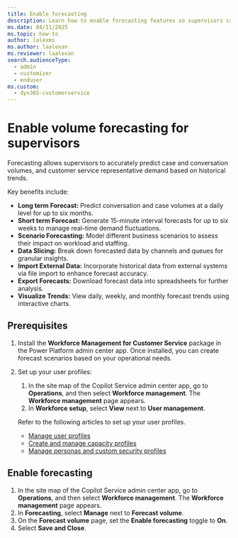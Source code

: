 ```yaml
---
title: Enable forecasting
description: Learn how to enable forecasting features so supervisors can predict case and conversation volumes and representative demand.
ms.date: 04/11/2025
ms.topic: how-to
author: lalexms
ms.author: laalexan
ms.reviewer: laalexan
search.audienceType: 
  - admin
  - customizer
  - enduser
ms.custom: 
  - dyn365-customerservice
---
```


# Enable volume forecasting for supervisors

Forecasting allows supervisors to accurately predict case and conversation volumes, and customer service representative demand based on historical trends.

Key benefits include:

- **Long term Forecast:** Predict conversation and case volumes at a daily level for up to six months.
- **Short term Forecast:** Generate 15-minute interval forecasts for up to six weeks to manage real-time demand fluctuations.
- **Scenario Forecasting:** Model different business scenarios to assess their impact on workload and staffing.
- **Data Slicing:** Break down forecasted data by channels and queues for granular insights.
- **Import External Data:** Incorporate historical data from external systems via file import to enhance forecast accuracy.
- **Export Forecasts:** Download forecast data into spreadsheets for further analysis.
- **Visualize Trends:** View daily, weekly, and monthly forecast trends using interactive charts.

## Prerequisites

1. Install the **Workforce Management for Customer Service** package in the Power Platform admin center app. Once installed, you can create forecast scenarios based on your operational needs.
1. Set up your user profiles:
     1. In the site map of the Copilot Service admin center app, go to **Operations**, and then select **Workforce management**. The **Workforce management** page appears.
     1. In **Workforce setup**, select **View** next to **User management**.

   Refer to the following articles to set up your user profiles.
    -	[Manage user profiles](/dynamics365/customer-service/users-user-profiles)
    -	[Create and manage capacity profiles](/dynamics365/customer-service/capacity-profiles)
    -	[Manage personas and custom security profiles](/dynamics365/customer-service/role-persona-mapping)
    
## Enable forecasting

1.	In the site map of the Copilot Service admin center app, go to **Operations**, and then select **Workforce management**. The **Workforce management** page appears.
1.	In **Forecasting**, select **Manage** next to **Forecast volume**.
1.	On the **Forecast volume** page, set the **Enable forecasting** toggle to **On**.
1.	Select **Save and Close**.
